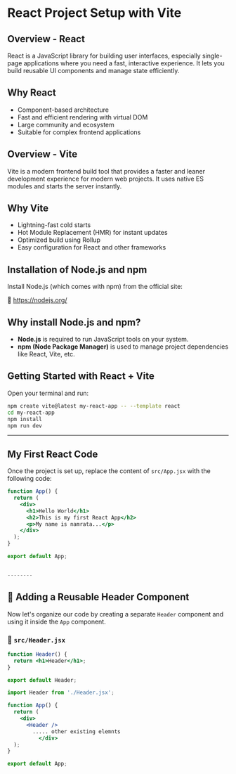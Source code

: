 # React Project Setup with Vite

## Overview - React

React is a JavaScript library for building user interfaces, especially single-page applications where you need a fast, interactive experience. It lets you build reusable UI components and manage state efficiently.

## Why React

- Component-based architecture
- Fast and efficient rendering with virtual DOM
- Large community and ecosystem
- Suitable for complex frontend applications

## Overview - Vite

Vite is a modern frontend build tool that provides a faster and leaner development experience for modern web projects. It uses native ES modules and starts the server instantly.

## Why Vite

- Lightning-fast cold starts
- Hot Module Replacement (HMR) for instant updates
- Optimized build using Rollup
- Easy configuration for React and other frameworks

## Installation of Node.js and npm

Install Node.js (which comes with npm) from the official site:

🔗 https://nodejs.org/

## Why install Node.js and npm?

- **Node.js** is required to run JavaScript tools on your system.
- **npm (Node Package Manager)** is used to manage project dependencies like React, Vite, etc.

## Getting Started with React + Vite

Open your terminal and run:

```bash
npm create vite@latest my-react-app -- --template react
cd my-react-app
npm install
npm run dev
```

---

## My First React Code

Once the project is set up, replace the content of `src/App.jsx` with the following code:

```jsx
function App() {
  return (
    <div>
      <h1>Hello World</h1>
      <h2>This is my first React App</h2>
      <p>My name is namrata...</p>
    </div>
  );
}

export default App;


--------
```

## 🧩 Adding a Reusable Header Component

Now let's organize our code by creating a separate `Header` component and using it inside the `App` component.

### 📄 `src/Header.jsx`

```jsx
function Header() {
  return <h1>Header</h1>;
}

export default Header;

import Header from './Header.jsx';

function App() {
  return (
    <div>
      <Header />
        ..... other existing elemnts
          </div>
  );
}

export default App;
```
